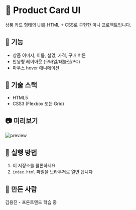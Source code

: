 # 🧃 Product Card UI

상품 카드 형태의 UI를 HTML + CSS로 구현한 미니 프로젝트입니다.

## 📌 기능
- 상품 이미지, 이름, 설명, 가격, 구매 버튼
- 반응형 레이아웃 (모바일/태블릿/PC)
- 마우스 hover 애니메이션

## 📂 기술 스택
- HTML5
- CSS3 (Flexbox 또는 Grid)

## 📷 미리보기
![preview]()

## 🚀 실행 방법
1. 이 저장소를 클론하세요
2. `index.html` 파일을 브라우저로 열면 됩니다

## 🙌 만든 사람
김용진 - 프론트엔드 학습 중
